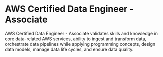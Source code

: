 # AWS Certified Data Engineer - Associate

AWS Certified Data Engineer - Associate validates skills and knowledge in core data-related AWS services, ability to ingest and transform data, orchestrate data pipelines while applying programming concepts, design data models, manage data life cycles, and ensure data quality.